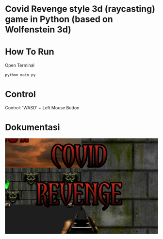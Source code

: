 # Covid Revenge style 3d (raycasting) game in Python (based on Wolfenstein 3d)
<h1> How To Run </h1>
Open Terminal <br>

`python main.py` <br>

<h1> Control </h1>
Control: 'WASD' + Left Mouse Button

<h1> Dokumentasi </h1>

![doom](/sreenshots/0.jpg)